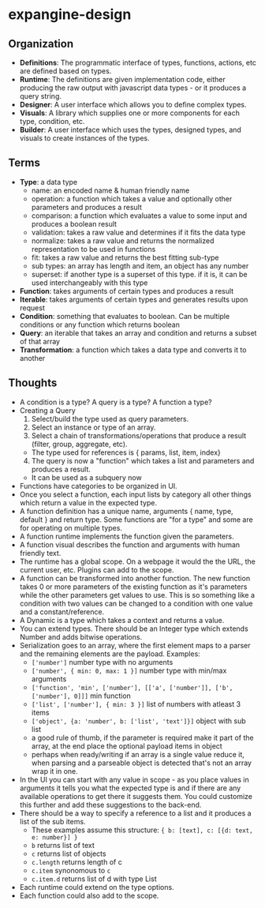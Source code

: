 # expangine-design

## Organization
- **Definitions**: The programmatic interface of types, functions, actions, etc are defined based on types.
- **Runtime**: The definitions are given implementation code, either producing the raw output with javascript data types - or it produces a query string.
- **Designer**: A user interface which allows you to define complex types.
- **Visuals**: A library which supplies one or more components for each type, condition, etc.
- **Builder**: A user interface which uses the types, designed types, and visuals to create instances of the types.

## Terms
- **Type**: a data type
  - name: an encoded name & human friendly name
  - operation: a function which takes a value and optionally other parameters and produces a result
  - comparison: a function which evaluates a value to some input and produces a boolean result
  - validation: takes a raw value and determines if it fits the data type
  - normalize: takes a raw value and returns the normalized representation to be used in functions
  - fit: takes a raw value and returns the best fitting sub-type
  - sub types: an array has length and item, an object has any number
  - superset: if another type is a superset of this type. if it is, it can be used interchangeably with this type
 - **Function**: takes arguments of certain types and produces a result
 - **Iterable**: takes arguments of certain types and generates results upon request
 - **Condition**: something that evaluates to boolean. Can be multiple conditions or any function which returns boolean
 - **Query**: an iterable that takes an array and condition and returns a subset of that array
 - **Transformation**: a function which takes a data type and converts it to another
 
 ## Thoughts
- A condition is a type? A query is a type? A function a type?
- Creating a Query
  1. Select/build the type used as query parameters.
  2. Select an instance or type of an array.
  3. Select a chain of transformations/operations that produce a result (filter, group, aggregate, etc).
    - The type used for references is { params, list, item, index}
  4. The query is now a "function" which takes a list and parameters and produces a result.
    - It can be used as a subquery now
- Functions have categories to be organized in UI. 
- Once you select a function, each input lists by category all other things which return a value in the expected type.
- A function definition has a unique name, arguments { name, type, default } and return type. Some functions are "for a type" and some are for operating on multiple types.
- A function runtime implements the function given the parameters.
- A function visual describes the function and arguments with human friendly text.
- The runtime has a global scope. On a webpage it would the the URL, the current user, etc. Plugins can add to the scope.
- A function can be transformed into another function. The new function takes 0 or more parameters of the existing function as it's parameters while the other parameters get values to use. This is so something like a condition with two values can be changed to a condition with one value and a constant/reference.
- A Dynamic is a type which takes a context and returns a value. 
- You can extend types. There should be an Integer type which extends Number and adds bitwise operations.
- Serialization goes to an array, where the first element maps to a parser and the remaining elements are the payload. Examples:
  - `['number']` number type with no arguments
  - `['number', { min: 0, max: 1 }]` number type with min/max arguments
  - `['function', 'min', ['number'], [['a', ['number']], ['b', ['number'], 0]]]` min function
  - `['list', ['number'], { min: 3 }]` list of numbers with atleast 3 items
  - `['object', {a: 'number', b: ['list', 'text']}]` object with sub list
  - a good rule of thumb, if the parameter is required make it part of the array, at the end place the optional payload items in object
  - perhaps when ready/writing if an array is a single value reduce it, when parsing and a parseable object is detected that's not an array wrap it in one.
- In the UI you can start with any value in scope - as you place values in arguments it tells you what the expected type is and if there are any available operations to get there it suggests them. You could customize this further and add these suggestions to the back-end. 
- There should be a way to specify a reference to a list and it produces a list of the sub items.
  - These examples assume this structure: `{ b: [text], c: [{d: text, e: number}] }`
  - `b` returns list of text
  - `c` returns list of objects
  - `c.length` returns length of c
  - `c.item` synonomous to `c`
  - `c.item.d` returns list of d with type List<Text>
- Each runtime could extend on the type options.
- Each function could also add to the scope.
